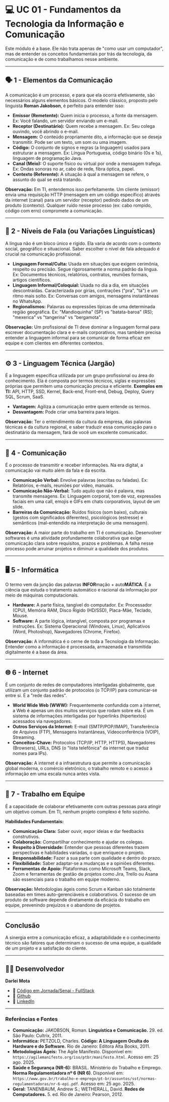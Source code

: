 # **💻 UC 01 - Fundamentos da Tecnologia da Informação e Comunicação**

Este módulo é a base. Ele não trata apenas de "como usar um computador", mas de entender os conceitos fundamentais por trás da tecnologia, da comunicação e de como trabalhamos nesse ambiente.

---

## **🗣️ 1 - Elementos da Comunicação**

A comunicação é um processo, e para que ela ocorra efetivamente, são necessários alguns elementos básicos. O modelo clássico, proposto pelo linguista **Roman Jakobson**, é perfeito para entender isso:

- **Emissor (Remetente):** Quem inicia o processo, a fonte da mensagem. Ex: Você falando, um servidor enviando um e-mail.
- **Receptor (Destinatário):** Quem recebe a mensagem. Ex: Seu colega ouvindo, você abrindo o e-mail.
- **Mensagem:** O conteúdo propriamente dito, a informação que se deseja transmitir. Pode ser um texto, um som ou uma imagem.
- **Código:** O conjunto de signos e regras (a linguagem) usados para estruturar a mensagem. Ex: Língua Portuguesa, código binário (0s e 1s), linguagem de programação Java.
- **Canal (Meio):** O suporte físico ou virtual por onde a mensagem trafega. Ex: Ondas sonoras no ar, cabo de rede, fibra óptica, papel.
- **Contexto (Referente):** A situação à qual a mensagem se refere, o assunto do qual se está tratando.

**Observação:** Em TI, entendemos isso perfeitamente. Um cliente (emissor) envia uma requisição HTTP (mensagem em um código específico) através da internet (canal) para um servidor (receptor) pedindo dados de um produto (contexto). Qualquer ruído nesse processo (ex: cabo rompido, código com erro) compromete a comunicação.

---

## **💬 2 - Níveis de Fala (ou Variações Linguísticas)**

A língua não é um bloco único e rígido. Ela varia de acordo com o contexto social, geográfico e situacional. Saber escolher o nível de fala adequado é crucial na comunicação profissional.

- **Linguagem Formal/Culta:** Usada em situações que exigem cerimônia, respeito ou precisão. Segue rigorosamente a norma padrão da língua. Ex: Documentos técnicos, relatórios, contratos, reuniões formais, artigos científicos.
- **Linguagem Informal/Coloquial:** Usada no dia a dia, em situações descontraídas. Caracterizada por gírias, contrações ("pra", "tá") e um ritmo mais solto. Ex: Conversas com amigos, mensagens instantâneas no WhatsApp.
- **Regionalismos:** Palavras ou expressões típicas de uma determinada região geográfica. Ex: "Mandioquinha" (SP) vs "batata-baroa" (RS); "mexerica" vs "tangerina" vs "bergamota".

**Observação:** Um profissional de TI deve dominar a linguagem formal para escrever documentação clara e e-mails corporativos, mas também precisa entender a linguagem informal para se comunicar de forma eficaz em equipe e com clientes em diferentes contextos.

---

## **⚙️ 3 - Linguagem Técnica (Jargão)**

É a linguagem específica utilizada por um grupo profissional ou área do conhecimento. Ela é composta por termos técnicos, siglas e expressões próprias que permitem uma comunicação precisa e eficiente. **Exemplos em TI:** API, HTTP, SSD, Kernel, Back-end, Front-end, Debug, Deploy, Query SQL, Scrum, SaaS.

- **Vantagem:** Agiliza a comunicação entre quem entende os termos.
- **Desvantagem:** Pode criar uma barreira para leigos.

**Observação:** Ter o entendimento da cultura da empresa, das palavras técnicas e da cultura regional, e saber traduzir essa comunicação para o destinatário da mensagem, fará de você um excelente comunicador.

---

## **🤝 4 - Comunicação**

É o processo de transmitir e receber informações. Na era digital, a comunicação vai muito além da fala e da escrita.

- **Comunicação Verbal:** Envolve palavras (escritas ou faladas). Ex: Relatórios, e-mails, reuniões por vídeo, manuais.
- **Comunicação Não-Verbal:** Tudo aquilo que não é palavra, mas transmite mensagens. Ex: Linguagem corporal, tom de voz, expressões faciais em uma call, emojis e GIFs em chats corporativos, layout de um slide.
- **Barreiras da Comunicação:** Ruídos físicos (som baixo), culturais (gestos com significados diferentes), psicológicos (estresse) e semânticos (mal-entendido na interpretação de uma mensagem).

**Observação:** A maior parte do trabalho em TI é comunicação. Desenvolver softwares é uma atividade profundamente colaborativa que exige comunicação clara sobre requisitos, prazos e problemas. A falha nesse processo pode arruinar projetos e diminuir a qualidade dos produtos.

---

## **🖥️ 5 - Informática**

O termo vem da junção das palavras **INFOR**mação + auto**MÁTICA**. É a ciência que estuda o tratamento automático e racional da informação por meio de máquinas computacionais.

- **Hardware:** A parte física, tangível do computador. Ex: Processador (CPU), Memória RAM, Disco Rígido (HD/SSD), Placa-Mãe, Teclado, Mouse.
- **Software:** A parte lógica, intangível, composta por programas e instruções. Ex: Sistema Operacional (Windows, Linux), Aplicativos (Word, Photoshop), Navegadores (Chrome, Firefox).

**Observação:** A informática é o cerne de toda a Tecnologia da Informação. Entender como a informação é processada, armazenada e transmitida digitalmente é a base da área.

---

## **🌐 6 - Internet**

É um conjunto de redes de computadores interligadas globalmente, que utilizam um conjunto padrão de protocolos (o TCP/IP) para comunicar-se entre si. É a "rede das redes".

- **World Wide Web (WWW):** Frequentemente confundida com a internet, a Web é apenas um dos muitos serviços que rodam sobre ela. É um sistema de informações interligadas por hyperlinks (hipertextos) acessados via navegadores.
- **Outros Serviços da Internet:** E-mail (SMTP/POP/IMAP), Transferência de Arquivos (FTP), Mensagens Instantâneas, Videoconferência (VOIP), Streaming.
- **Conceitos-Chave:** Protocolos (TCP/IP, HTTP, HTTPS), Navegadores (Browsers), URLs, DNS (o "lista telefônica" da internet que traduz nomes para IPs).

**Observação:** A internet é a infraestrutura que permite a comunicação global moderna, o comércio eletrônico, o trabalho remoto e o acesso à informação em uma escala nunca antes vista.

---

## **🚀 7 - Trabalho em Equipe**

É a capacidade de colaborar efetivamente com outras pessoas para atingir um objetivo comum. Em TI, nenhum projeto complexo é feito sozinho.

**Habilidades Fundamentais:**
- **Comunicação Clara:** Saber ouvir, expor ideias e dar feedbacks construtivos.
- **Colaboração:** Compartilhar conhecimento e ajudar os colegas.
- **Respeito à Diversidade:** Entender que pessoas diferentes trazem perspectivas e habilidades variadas, o que enriquece o projeto.
- **Responsabilidade:** Fazer a sua parte com qualidade e dentro do prazo.
- **Flexibilidade:** Saber adaptar-se a mudanças e a opiniões diferentes.
- **Ferramentas de Apoio:** Plataformas como Microsoft Teams, Slack, Zoom e ferramentas de gestão de projetos como Jira, Trello ou Asana são essenciais para o trabalho em equipe moderno.

**Observação:** Metodologias ágeis como Scrum e Kanban são totalmente baseadas em times auto-gerenciáveis e colaborativos. O sucesso de um produto de software depende diretamente da eficácia do trabalho em equipe, prevenindo prejuízos e o abandono de projetos.

---

## **Conclusão**

A sinergia entre a comunicação eficaz, a adaptabilidade e o conhecimento técnico são fatores que determinam o sucesso de uma equipe, a qualidade de um projeto e a satisfação do cliente.

---

## 🧙‍♂️ Desenvolvedor

**Darlei Mota**  
- 📍 [Código em Jornada/Senai - FullStack](https://github.com/DarleiMota/senaiFullStack)
- 🔗 [Github](https://github.com/DarleiMota)  
- 🔗 [LinkedIn](https://www.linkedin.com/in/darleimota)

---
### **Referências e Fontes**

* **Comunicação:** JAKOBSON, Roman. **Linguística e Comunicação.** 29. ed. São Paulo: Cultrix, 2011.
* **Informática:** PETZOLD, Charles. **Código: A Linguagem Oculta do Hardware e do Software.** Rio de Janeiro: Editora Alta Books, 2011.
* **Metodologias Ágeis:** The Agile Manifesto. Disponível em: `https://agilemanifesto.org/iso/ptbr/manifesto.html`. Acesso em: 25 ago. 2025.
* **Saúde e Segurança (NR-6):** BRASIL. Ministério do Trabalho e Emprego. **Norma Regulamentadora nº 6 (NR 6)**. Disponível em: `https://www.gov.br/trabalho-e-emprego/pt-br/assuntos/sst/normas-regulamentadoras/nr-6-epi.pdf`. Acesso em: 25 ago. 2025.
* **Geral:** TANENBAUM, Andrew S.; WETHERALL, David. **Redes de Computadores.** 5. ed. Rio de Janeiro: Pearson, 2012.